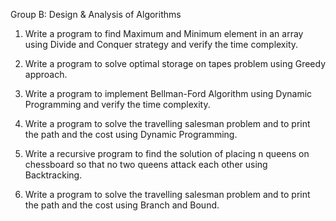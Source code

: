 Group B: Design & Analysis of Algorithms

1. Write a program to find Maximum and Minimum element in an array using Divide and Conquer strategy
and verify the time complexity.

2. Write a program to solve optimal storage on tapes problem using Greedy approach.

3. Write a program to implement Bellman-Ford Algorithm using Dynamic Programming and verify the time
complexity.

4. Write a program to solve the travelling salesman problem and to print the path and the cost using
Dynamic Programming.

5. Write a recursive program to find the solution of placing n queens on chessboard so that no two queens
attack each other using Backtracking.

6. Write a program to solve the travelling salesman problem and to print the path and the cost using
Branch and Bound.
